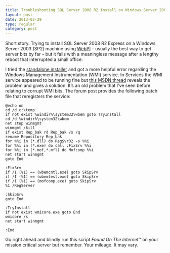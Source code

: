 ```yaml
---
title: Troubleshooting SQL Server 2008 R2 install on Windows Server 2003 with Windows Platform Installer – WMI service
layout: post
date: 2013-02-29
type: regular
category: post
---
```


Short story. Trying to install SQL Server 2008 R2 Express on a Windows Server 2003 (SP2) machine using [WebPI](http://www.microsoft.com/web/downloads/platform.aspx) – usually the best way to get server bits by far – but it fails with a meaningless message after a lengthy reboot that interrupted a small office.

I tried the [standalone installer](http://www.microsoft.com/en-us/download/details.aspx?id=30438) and got a more helpful error regarding the Windows Management Instrumentation (WMI) service. In Services the WMI service appeared to be running fine but [this MSDN thread](http://social.msdn.microsoft.com/Forums/en/sqlexpress/thread/bae90cfd-702d-427f-a4df-c66cc8c4d56d) reveals the problem and gives a solution. It’s an old problem that I’ve seen before relating to corrupt WMI bits. The forum post provides the following batch file that reregisters the service:

	@echo on
	cd /d c:\temp
	if not exist %windir%\system32\wbem goto TryInstall
	cd /d %windir%\system32\wbem
	net stop winmgmt
	winmgmt /kill
	if exist Rep_bak rd Rep_bak /s /q
	rename Repository Rep_bak
	for %%i in (*.dll) do RegSvr32 -s %%i
	for %%i in (*.exe) do call :FixSrv %%i
	for %%i in (*.mof,*.mfl) do Mofcomp %%i
	net start winmgmt
	goto End

	:FixSrv
	if /I (%1) == (wbemcntl.exe) goto SkipSrv
	if /I (%1) == (wbemtest.exe) goto SkipSrv
	if /I (%1) == (mofcomp.exe) goto SkipSrv
	%1 /RegServer

	:SkipSrv
	goto End

	:TryInstall
	if not exist wmicore.exe goto End
	wmicore /s
	net start winmgmt

	:End 

Go right ahead and blindly run this script _Found On The Internet&trade;_ on your mission critical server but remember. Your mileage. It may vary.

